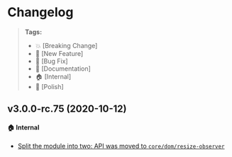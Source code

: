 Changelog
=========

> **Tags:**
> - :boom:       [Breaking Change]
> - :rocket:     [New Feature]
> - :bug:        [Bug Fix]
> - :memo:       [Documentation]
> - :house:      [Internal]
> - :nail_care:  [Polish]

## v3.0.0-rc.75 (2020-10-12)

#### :house: Internal

* [Split the module into two: API was moved to `core/dom/resize-observer`](https://github.com/V4Fire/Client/issues/311)
